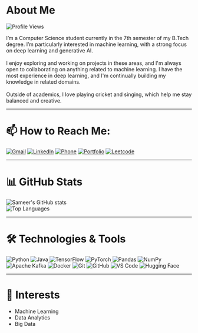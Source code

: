 # About Me
![Profile Views](https://komarev.com/ghpvc/?username=Sameerbeedi&style=flat-square&color=brightgreen)

I’m a Computer Science student currently in the 7th semester of my B.Tech degree. I’m particularly interested in machine learning, with a strong focus on deep learning and generative AI.<br><br> I enjoy exploring and working on projects in these areas, and I'm always open to collaborating on anything related to machine learning. I have the most experience in deep learning, and I'm continually building my knowledge in related domains. <br><br>Outside of academics, I love playing cricket and singing, which help me stay balanced and creative.

---

# 📫 How to Reach Me:

[![Gmail](https://img.shields.io/badge/Gmail-D14836?style=for-the-badge&logo=gmail&logoColor=white&logoWidth=20)](mailto:sameerbeedi29@gmail.com)
[![LinkedIn](https://img.shields.io/badge/LinkedIn-blue?style=for-the-badge&logo=linkedin&logoColor=white&logoWidth=20)](https://www.linkedin.com/in/sameer-beedi-50a23b299/)
[![Phone](https://img.shields.io/badge/Phone-9380463538-25D366?style=for-the-badge&logo=whatsapp&logoColor=white&logoWidth=20)](tel:+919380463538)
[![Portfolio](https://img.shields.io/badge/Portfolio-visit%20site-0A66C2?style=for-the-badge&logo=vercel&logoColor=white)](https://portfolio-mu-nine-53.vercel.app/)
[![Leetcode](https://img.shields.io/badge/LeetCode-000000?style=for-the-badge&logo=LeetCode&logoColor=)](https://leetcode.com/u/pIFjXhYC60/)

---

# 📊 GitHub Stats

![Sameer's GitHub stats](https://github-readme-stats.vercel.app/api?username=Sameerbeedi&show_icons=true&theme=radical&rank_icon=github)<br>
![Top Languages](https://github-readme-stats.vercel.app/api/top-langs/?username=Sameerbeedi&layout=compact&theme=radical)

---

# 🛠️ Technologies & Tools

![Python](https://img.shields.io/badge/-Python-3776AB?style=for-the-badge&logo=python&logoColor=white&logoWidth=20)
![Java](https://img.shields.io/badge/-Java-007396?style=for-the-badge&logo=java&logoColor=white&logoWidth=20)
![TensorFlow](https://img.shields.io/badge/-TensorFlow-FF6F00?style=for-the-badge&logo=tensorflow&logoColor=white&logoWidth=20)
![PyTorch](https://img.shields.io/badge/-PyTorch-EE4C2C?style=for-the-badge&logo=pytorch&logoColor=white&logoWidth=20)
![Pandas](https://img.shields.io/badge/-Pandas-150458?style=for-the-badge&logo=pandas&logoColor=white&logoWidth=20)
![NumPy](https://img.shields.io/badge/-NumPy-013243?style=for-the-badge&logo=numpy&logoColor=white&logoWidth=20)
![Apache Kafka](https://img.shields.io/badge/-Kafka-231F20?style=for-the-badge&logo=apachekafka&logoColor=white&logoWidth=20)
![Docker](https://img.shields.io/badge/-Docker-2496ED?style=for-the-badge&logo=docker&logoColor=white&logoWidth=20)
![Git](https://img.shields.io/badge/-Git-F05032?style=for-the-badge&logo=git&logoColor=white&logoWidth=20)
![GitHub](https://img.shields.io/badge/-GitHub-181717?style=for-the-badge&logo=github&logoColor=white&logoWidth=20)
![VS Code](https://img.shields.io/badge/-VS%20Code-007ACC?style=for-the-badge&logo=visualstudiocode&logoColor=white&logoWidth=20)
![Hugging Face](https://img.shields.io/badge/-HuggingFace-fcc624?style=for-the-badge&logo=huggingface&logoColor=black&logoWidth=20)

---

# 🎯 Interests

- Machine Learning  
- Data Analytics  
- Big Data
